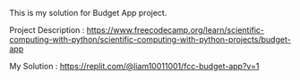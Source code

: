 This is my solution for Budget App project.

Project Description : https://www.freecodecamp.org/learn/scientific-computing-with-python/scientific-computing-with-python-projects/budget-app

My Solution : https://replit.com/@liam10011001/fcc-budget-app?v=1
